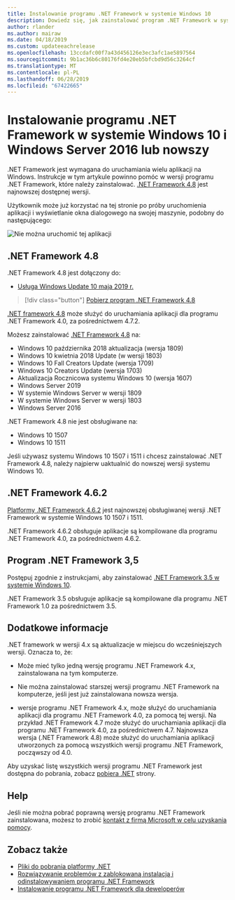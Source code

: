 ```yaml
---
title: Instalowanie programu .NET Framework w systemie Windows 10
description: Dowiedz się, jak zainstalować program .NET Framework w systemie Windows 10 lub Windows Server 2016.
author: rlander
ms.author: mairaw
ms.date: 04/18/2019
ms.custom: updateeachrelease
ms.openlocfilehash: 13ccdafc00f7a43d456126e3ec3afc1ae5897564
ms.sourcegitcommit: 9b1ac36b6c80176fd4e20eb5bfcbd9d56c3264cf
ms.translationtype: MT
ms.contentlocale: pl-PL
ms.lasthandoff: 06/28/2019
ms.locfileid: "67422665"
---
```

# <a name="install-the-net-framework-on-windows-10-and-windows-server-2016-and-later"></a>Instalowanie programu .NET Framework w systemie Windows 10 i Windows Server 2016 lub nowszy

.NET Framework jest wymagana do uruchamiania wielu aplikacji na Windows. Instrukcje w tym artykule powinno pomóc w wersji programu .NET Framework, które należy zainstalować. [.NET Framework 4.8](https://github.com/Microsoft/dotnet/tree/master/releases/net48) jest najnowszej dostępnej wersji.

Użytkownik może już korzystać na tej stronie po próby uruchomienia aplikacji i wyświetlanie okna dialogowego na swojej maszynie, podobny do następującego:

![Nie można uruchomić tej aplikacji](./media/this-application-could-not-be-started.png)

## <a name="net-framework-48"></a>.NET Framework 4.8

.NET Framework 4.8 jest dołączony do:

* [Usługa Windows Update 10 maja 2019 r.](https://support.microsoft.com/help/4028685/windows-10-get-the-update)

> [!div class="button"]
> [Pobierz program .NET Framework 4.8](https://dotnet.microsoft.com/download/dotnet-framework/net48)

[.NET framework 4.8](https://dotnet.microsoft.com/download/dotnet-framework/net48) może służyć do uruchamiania aplikacji dla programu .NET Framework 4.0, za pośrednictwem 4.7.2.

Możesz zainstalować [.NET Framework 4.8](https://dotnet.microsoft.com/download/dotnet-framework/net48) na:

* Windows 10 października 2018 aktualizacja (wersja 1809)
* Windows 10 kwietnia 2018 Update (w wersji 1803)
* Windows 10 Fall Creators Update (wersja 1709)
* Windows 10 Creators Update (wersja 1703)
* Aktualizacja Rocznicowa systemu Windows 10 (wersja 1607)
* Windows Server 2019
* W systemie Windows Server w wersji 1809
* W systemie Windows Server w wersji 1803
* Windows Server 2016

.NET Framework 4.8 nie jest obsługiwane na:

* Windows 10 1507
* Windows 10 1511

Jeśli używasz systemu Windows 10 1507 i 1511 i chcesz zainstalować .NET Framework 4.8, należy najpierw uaktualnić do nowszej wersji systemu Windows 10.

## <a name="net-framework-462"></a>.NET Framework 4.6.2

[Platformy .NET Framework 4.6.2](https://www.microsoft.com/download/details.aspx?id=53345) jest najnowszej obsługiwanej wersji .NET Framework w systemie Windows 10 1507 i 1511.

.NET Framework 4.6.2 obsługuje aplikacje są kompilowane dla programu .NET Framework 4.0, za pośrednictwem 4.6.2.

## <a name="net-framework-35"></a>Program .NET Framework 3,5

Postępuj zgodnie z instrukcjami, aby zainstalować [.NET Framework 3.5 w systemie Windows 10](dotnet-35-windows-10.md).

.NET Framework 3.5 obsługuje aplikacje są kompilowane dla programu .NET Framework 1.0 za pośrednictwem 3.5.

## <a name="additional-information"></a>Dodatkowe informacje

.NET framework w wersji 4.x są aktualizacje w miejscu do wcześniejszych wersji. Oznacza to, że:

- Może mieć tylko jedną wersję programu .NET Framework 4.x, zainstalowana na tym komputerze.

- Nie można zainstalować starszej wersji programu .NET Framework na komputerze, jeśli jest już zainstalowana nowsza wersja.

- wersje programu .NET Framework 4.x, może służyć do uruchamiania aplikacji dla programu .NET Framework 4.0, za pomocą tej wersji. Na przykład .NET Framework 4.7 może służyć do uruchamiania aplikacji dla programu .NET Framework 4.0, za pośrednictwem 4.7. Najnowsza wersja (.NET Framework 4.8) może służyć do uruchamiania aplikacji utworzonych za pomocą wszystkich wersji programu .NET Framework, począwszy od 4.0.

Aby uzyskać listę wszystkich wersji programu .NET Framework jest dostępna do pobrania, zobacz [pobiera .NET](https://www.microsoft.com/net/download?utm_source=ms-docs&utm_medium=referral) strony.

## <a name="help"></a>Help

Jeśli nie można pobrać poprawną wersję programu .NET Framework zainstalowana, możesz to zrobić [kontakt z firmą Microsoft w celu uzyskania pomocy](mailto:dotnet-install-help@service.microsoft.com?subject=Install-Help).

## <a name="see-also"></a>Zobacz także

- [Pliki do pobrania platformy .NET](https://www.microsoft.com/net/download?utm_source=ms-docs&utm_medium=referral)
- [Rozwiązywanie problemów z zablokowaną instalacją i odinstalowywaniem programu .NET Framework](troubleshoot-blocked-installations-and-uninstallations.md)
- [Instalowanie programu .NET Framework dla deweloperów](guide-for-developers.md)
